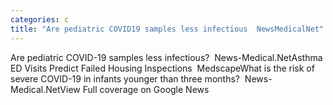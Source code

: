 ```yaml
---
categories: c
title: "Are pediatric COVID19 samples less infectious  NewsMedicalNet"
---
```

Are pediatric COVID-19 samples less infectious?&nbsp;&nbsp;News-Medical.NetAsthma ED Visits Predict Failed Housing Inspections&nbsp;&nbsp;MedscapeWhat is the risk of severe COVID-19 in infants younger than three months?&nbsp;&nbsp;News-Medical.NetView Full coverage on Google News